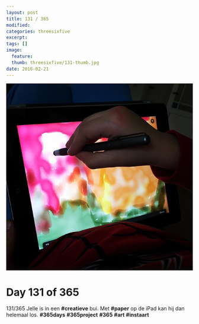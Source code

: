 ```yaml
---
layout: post
title: 131 / 365
modified:
categories: threesixfive
excerpt:
tags: []
image:
  feature: 
  thumb: threesixfive/131-thumb.jpg
date: 2016-02-21
---
```


![131](/images/threesixfive/131.jpg)

# Day 131 of 365

131/365 Jelle is in een **\#creatieve** bui. Met **\#paper** op de iPad kan hij dan helemaal los. **\#365days** **\#365project** **\#365** **\#art** **\#instaart**
